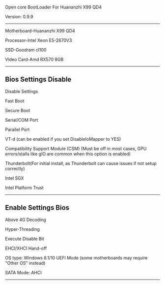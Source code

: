 Open core BootLoader For Huananzhi X99 QD4

Version: 0.9.9

-------------------------------------------------
Motherboard-Huananzhi X99 QD4

Processor-Intel Xeon E5-2670V3

SSD-Goodram cl100

Video Card-Amd RX570 8GB

--------------------------------------------------
Bios Settings Disable
-----------------------------------------------------------------------------------------------------------------------------
Disable Settings

Fast Boot

Secure Boot

Serial/COM Port

Parallel Port

VT-d (can be enabled if you set DisableIoMapper to YES)

Compatibility Support Module (CSM) (Must be off in most cases, GPU errors/stalls like gIO are common when this option is enabled)

Thunderbolt(For initial install, as Thunderbolt can cause issues if not setup correctly)

Intel SGX

Intel Platform Trust

------------------------------------------------------------------------------------------------------------------------------------------------
Enable Settings Bios
------------------------------------------------------------------------------------------------------------------------------------------------
Above 4G Decoding

Hyper-Threading

Execute Disable Bit

EHCI/XHCI Hand-off

OS type: Windows 8.1/10 UEFI Mode (some motherboards may require "Other OS" instead)

SATA Mode: AHCI

------------------------------------------------------------------------------------------------------------------------------------------------------
